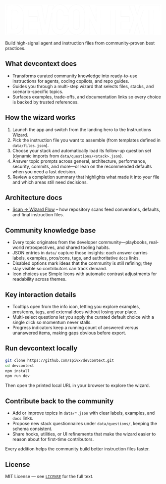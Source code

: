 ![devcontext logo](public/logo.png)


Build high-signal agent and instruction files from community-proven best practices.

## What devcontext does
- Transforms curated community knowledge into ready-to-use instructions for agents, coding copilots, and repo guides.
- Guides you through a multi-step wizard that selects files, stacks, and scenario-specific topics.
- Surfaces examples, trade-offs, and documentation links so every choice is backed by trusted references.

## How the wizard works
1. Launch the app and switch from the landing hero to the Instructions Wizard.
2. Pick the instruction file you want to assemble (from templates defined in `data/files.json`).
3. Choose your stack and automatically load its follow-up question set (dynamic imports from `data/questions/<stack>.json`).
4. Answer topic prompts across general, architecture, performance, security, commits, and more—or lean on the recommended defaults when you need a fast decision.
5. Review a completion summary that highlights what made it into your file and which areas still need decisions.

## Architecture docs
- [Scan → Wizard Flow](docs/scan-flow.md) – how repository scans feed conventions, defaults, and final instruction files.

## Community knowledge base
- Every topic originates from the developer community—playbooks, real-world retrospectives, and shared tooling habits.
- JSON entries in `data/` capture those insights: each answer carries labels, examples, pros/cons, tags, and authoritative `docs` links.
- Disabled options mark ideas that the community is still refining; they stay visible so contributors can track demand.
- Icon choices use Simple Icons with automatic contrast adjustments for readability across themes.

## Key interaction details
- Tooltips open from the info icon, letting you explore examples, pros/cons, tags, and external docs without losing your place.
- Multi-select questions let you apply the curated default choice with a single click so momentum never stalls.
- Progress indicators keep a running count of answered versus unanswered items, making gaps obvious before export.

## Run devcontext locally
```bash
git clone https://github.com/spivx/devcontext.git
cd devcontext
npm install
npm run dev
```
Then open the printed local URL in your browser to explore the wizard.

## Contribute back to the community
- Add or improve topics in `data/*.json` with clear labels, examples, and `docs` links.
- Propose new stack questionnaires under `data/questions/`, keeping the schema consistent.
- Share hooks, utilities, or UI refinements that make the wizard easier to reason about for first-time contributors.

Every addition helps the community build better instruction files faster.

## License
MIT License — see [`LICENSE`](LICENSE) for the full text.
